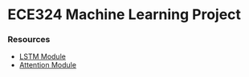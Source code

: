 # ECE324 Machine Learning Project



### Resources

- [LSTM Module](https://youtu.be/YCzL96nL7j0?si=nZ047FohVTkIfzob)
- [Attention Module](https://youtu.be/PSs6nxngL6k?si=LqP1zbDdm89jJ5bu)